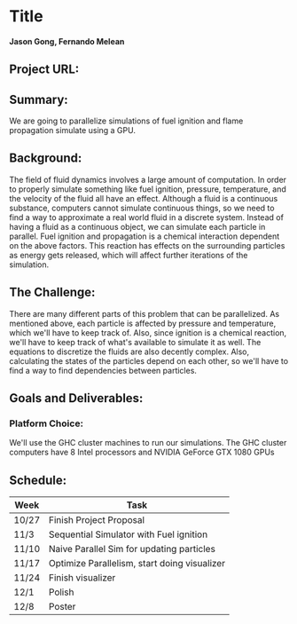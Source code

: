 # Title
#### Jason Gong, Fernando Melean
## Project URL: 
## Summary:
We are going to parallelize simulations of fuel ignition and flame propagation simulate using a GPU.
## Background:
The field of fluid dynamics involves a large amount of computation. In order to properly simulate something like fuel ignition, pressure, temperature, and the velocity of the fluid all have an effect. Although a fluid is a continuous substance, computers cannot simulate continuous things, so we need to find a way to approximate a real world fluid in a discrete system. Instead of having a fluid as a continuous object, we can simulate each particle in parallel.
Fuel ignition and propagation is a chemical interaction dependent on the above factors. This reaction has effects on the surrounding particles as energy gets released, which will affect further iterations of the simulation.
## The Challenge:
There are many different parts of this problem that can be parallelized. As mentioned above, each particle is affected by pressure and temperature, which we'll have to keep track of. Also, since ignition is a chemical reaction, we'll have to keep track of what's available to simulate it as well. The equations to discretize the fluids are also decently complex. Also, calculating the states of the particles depend on each other, so we'll have to find a way to find dependencies between particles.
## Goals and Deliverables:
### Platform Choice:
We'll use the GHC cluster machines to run our simulations. The GHC cluster computers have 8 Intel processors and NVIDIA GeForce GTX 1080 GPUs
## Schedule:
| Week  | Task                                         |
|-------|----------------------------------------------|
| 10/27 | Finish Project Proposal                      |
| 11/3  | Sequential Simulator with Fuel ignition      |
| 11/10 | Naive Parallel Sim for updating particles    |
| 11/17 | Optimize Parallelism, start doing visualizer |
| 11/24 | Finish visualizer                            |
| 12/1  | Polish                                       |
| 12/8  | Poster                                       |
